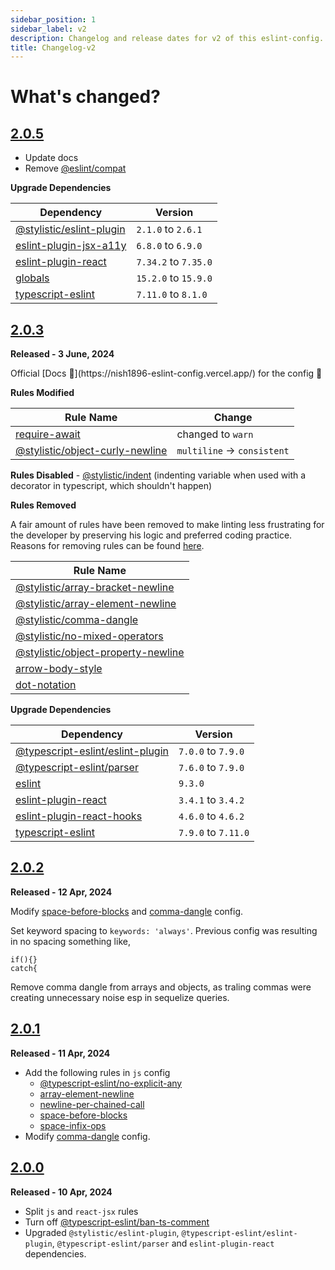 ```yaml
---
sidebar_position: 1
sidebar_label: v2
description: Changelog and release dates for v2 of this eslint-config.
title: Changelog-v2
---
```


# **What's changed?**

## [2.0.5](https://github.com/nishkohli96/eslint-config/tree/v2.0.5)

- Update docs
- Remove [@eslint/compat](https://www.npmjs.com/package/@eslint/compat)

**Upgrade Dependencies**

| Dependency | Version |
|-|-|
|[@stylistic/eslint-plugin](https://www.npmjs.com/package/@stylistic/eslint-plugin)|`2.1.0` to `2.6.1`|
|[eslint-plugin-jsx-a11y](https://www.npmjs.com/package/eslint-plugin-jsx-a11y)|`6.8.0` to `6.9.0`|
|[eslint-plugin-react](https://www.npmjs.com/package/eslint-plugin-react)|`7.34.2` to `7.35.0`|
|[globals](https://www.npmjs.com/package/globals)|`15.2.0` to `15.9.0`|
|[typescript-eslint](https://www.npmjs.com/package/typescript-eslint)|`7.11.0` to `8.1.0`|

## [2.0.3](https://github.com/nishkohli96/eslint-config/tree/v2.0.3)

**Released - 3 June, 2024**

<p style={{ fontSize: "25px" }}>Official [Docs 📖](https://nish1896-eslint-config.vercel.app/) for the config 🎉</p>

**Rules Modified**

| Rule Name | Change |
|-|-|
|[require-await](https://eslint.org/docs/latest/rules/require-await) | changed to `warn` |
|[@stylistic/object-curly-newline](https://eslint.style/rules/default/object-curly-newline)| `multiline` -> `consistent` |

**Rules Disabled** - [@stylistic/indent](https://eslint.style/rules/default/indent) (indenting variable when used with a decorator in typescript, which shouldn't happen)

**Rules Removed**

A fair amount of rules have been removed to make linting less frustrating for the developer by preserving his logic and preferred
coding practice. Reasons for removing rules can be found [here](../rules-removed.md).

| Rule Name |
|-|
|[@stylistic/array-bracket-newline](https://eslint.style/rules/default/array-bracket-newline)|
|[@stylistic/array-element-newline](https://eslint.style/rules/default/array-element-newline)|
|[@stylistic/comma-dangle](https://eslint.style/rules/default/comma-dangle) |
|[@stylistic/no-mixed-operators](https://eslint.style/rules/default/no-mixed-operators)|
|[@stylistic/object-property-newline](https://eslint.style/rules/default/object-property-newline)|
|[arrow-body-style](https://eslint.org/docs/latest/rules/arrow-body-style)| 
|[dot-notation](https://eslint.org/docs/latest/rules/dot-notation)|

**Upgrade Dependencies**

| Dependency | Version |
|-|-|
[@typescript-eslint/eslint-plugin](https://www.npmjs.com/package/@typescript-eslint/eslint-plugin) |`7.0.0`  to `7.9.0`|
[@typescript-eslint/parser](https://www.npmjs.com/package/@typescript-eslint/parser) |`7.6.0` to `7.9.0`|
[eslint](https://www.npmjs.com/package/eslint) | `9.3.0` |
[eslint-plugin-react](https://www.npmjs.com/package/eslint-plugin-react) |`3.4.1` to `3.4.2`|
[eslint-plugin-react-hooks](https://www.npmjs.com/package/eslint-plugin-react-hooks) |`4.6.0` to  `4.6.2`|
[typescript-eslint](https://www.npmjs.com/package/typescript-eslint) |`7.9.0` to `7.11.0`

## [2.0.2](https://github.com/nishkohli96/eslint-config/tree/v2.0.2)

**Released - 12 Apr, 2024**

Modify [space-before-blocks](https://eslint.style/rules/default/space-before-blocks) and [comma-dangle](https://eslint.style/rules/default/comma-dangle) config.

Set keyword spacing to `keywords: 'always'`. Previous config was resulting in no spacing something like,

```
if(){}
catch{ 
```
Remove comma dangle from arrays and objects, as traling commas were creating unnecessary noise esp in sequelize queries.


## [2.0.1](https://github.com/nishkohli96/eslint-config/tree/v2.0.1)

**Released - 11 Apr, 2024**

- Add the following rules in `js` config
  - [@typescript-eslint/no-explicit-any](https://typescript-eslint.io/rules/no-explicit-any/)
  - [array-element-newline](https://eslint.style/rules/default/array-element-newline)
  - [newline-per-chained-call](https://eslint.style/rules/default/newline-per-chained-call)
  - [space-before-blocks](https://eslint.style/rules/default/space-before-blocks)
  - [space-infix-ops](https://eslint.style/rules/default/space-infix-ops)
- Modify [comma-dangle](https://eslint.style/rules/default/comma-dangle) config.

## [2.0.0](https://github.com/nishkohli96/eslint-config/tree/v2.0.0)

**Released - 10 Apr, 2024**

- Split `js` and `react-jsx` rules
- Turn off [@typescript-eslint/ban-ts-comment](https://github.com/typescript-eslint/typescript-eslint/blob/main/packages/eslint-plugin/docs/rules/ban-ts-comment.mdx)
- Upgraded `@stylistic/eslint-plugin`, `@typescript-eslint/eslint-plugin`, `@typescript-eslint/parser` and `eslint-plugin-react` dependencies. 
